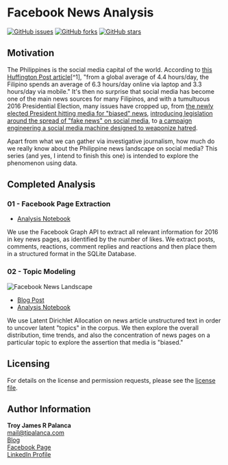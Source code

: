# Facebook News Analysis

[![GitHub issues](https://img.shields.io/github/issues/tjpalanca/facebook-news-analysis.svg)]() [![GitHub forks](https://img.shields.io/github/forks/tjpalanca/facebook-news-analysis.svg?style=social&label=Fork)]() [![GitHub stars](https://img.shields.io/github/stars/tjpalanca/facebook-news-analysis.svg?style=social&label=Star)]()

## Motivation

The Philippines is the social media capital of the world. According to [this Huffington Post article](http://www.huffingtonpost.com/jonha-revesencio/philippines-a-digital-lif_1_b_7199924.html)[^1], "from a global average of 4.4 hours/day, the Filipino spends an average of 6.3 hours/day online via laptop and 3.3 hours/day via mobile." It's then no surprise that social media has become one of the main news sources for many Filipinos, and with a tumultuous 2016 Presidential Election, many issues have cropped up, from [the newly elected President hitting media for "biased" news](http://newsinfo.inquirer.net/784772/duterte-hits-media-for-sensationalism-bias), [introducing legislation around the spread of "fake news" on social media](http://www.philstar.com/headlines/2017/01/19/1664130/pangilinan-wants-facebook-penalized-over-fake-news), to [a campaign engineering a social media machine designed to weaponize hatred](http://www.bbc.com/news/blogs-trending-38173842).

Apart from what we can gather via investigative journalism, how much do we really know about the Philippine news landscape on social media? This series (and yes, I intend to finish this one) is intended to explore the phenomenon using data.

## Completed Analysis

### 01 - Facebook Page Extraction

* [Analysis Notebook](http://www.tjpalanca.com/docs/20170207-fb-scraping.html)

We use the Facebook Graph API to extract all relevant information for 2016 in key news pages, as identified by the number of likes. We extract posts, comments, reactions, comment replies and reactions and then place them in a structured format in the SQLite Database.

### 02 - Topic Modeling

![Facebook News Landscape](https://github.com/tjpalanca/facebook-news-analysis/blob/master/figs/01-news-landscape-map.png?raw=true)

* [Blog Post](http://www.tjpalanca.com/2017/03/facebook-news-topic-modeling.html)
* [Analysis Notebook](http://www.tjpalanca.com/docs/20170308-fb-topic-modeling.html)

We use Latent Dirichlet Allocation on news article unstructured text in order to uncover latent "topics" in the corpus. We then explore the overall distribution, time trends, and also the concentration of news pages on a particular topic to explore the assertion that media is "biased."

## Licensing

For details on the license and permission requests, please see the [license file](https://github.com/tjpalanca/facebook-news-analysis/blob/master/LICENSE.md).

## Author Information

**Troy James R Palanca**  
mail@tjpalanca.com  
[Blog](http://www.tjpalanca.com)  
[Facebook Page](http://www.facebook.com/tjpalanca.blog)  
[LinkedIn Profile](http://ph.linkedin.com/in/tjpalanca)   
